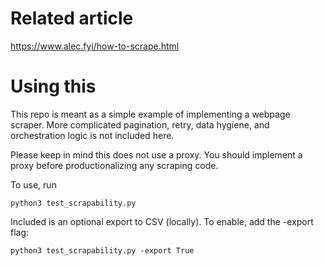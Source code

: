 # Related article
https://www.alec.fyi/how-to-scrape.html

# Using this


This repo is meant as a simple example of implementing a webpage scraper. More complicated pagination, retry, data hygiene, and orchestration logic is not included here.

Please keep in mind this does not use a proxy. You should implement a proxy before productionalizing any scraping code.

To use, run
```
python3 test_scrapability.py
```

Included is an optional export to CSV (locally). To enable, add the -export flag:

```
python3 test_scrapability.py -export True
```
